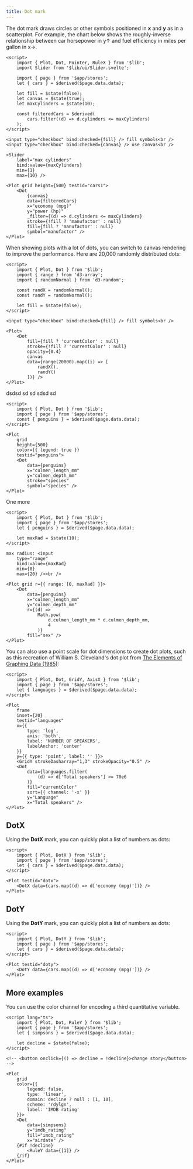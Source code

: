 ```yaml
---
title: Dot mark
---
```


The dot mark draws circles or other symbols positioned in **x** and **y** as in a scatterplot.
For example, the chart below shows the roughly-inverse relationship between car horsepower in
y↑ and fuel efficiency in miles per gallon in x→.

```svelte live
<script>
    import { Plot, Dot, Pointer, RuleX } from '$lib';
    import Slider from '$lib/ui/Slider.svelte';

    import { page } from '$app/stores';
    let { cars } = $derived($page.data.data);

    let fill = $state(false);
    let canvas = $state(true);
    let maxCylinders = $state(10);

    const filteredCars = $derived(
        cars.filter((d) => d.cylinders <= maxCylinders)
    );
</script>

<input type="checkbox" bind:checked={fill} /> fill symbols<br />
<input type="checkbox" bind:checked={canvas} /> use canvas<br />

<Slider
    label="max cylinders"
    bind:value={maxCylinders}
    min={1}
    max={10} />

<Plot grid height={500} testid="cars1">
    <Dot
        {canvas}
        data={filteredCars}
        x="economy (mpg)"
        y="power (hp)"
        _filter={(d) => d.cylinders <= maxCylinders}
        stroke={!fill ? 'manufactor' : null}
        fill={fill ? 'manufactor' : null}
        symbol="manufactor" />
</Plot>
```

When showing plots with a lot of dots, you can switch to canvas rendering to improve the performance. Here are 20,000 randomly distributed dots:

```svelte live
<script>
    import { Plot, Dot } from '$lib';
    import { range } from 'd3-array';
    import { randomNormal } from 'd3-random';

    const randX = randomNormal();
    const randY = randomNormal();

    let fill = $state(false);
</script>

<input type="checkbox" bind:checked={fill} /> fill symbols<br />

<Plot>
    <Dot
        fill={fill ? 'currentColor' : null}
        stroke={!fill ? 'currentColor' : null}
        opacity={0.4}
        canvas
        data={range(20000).map((i) => [
            randX(),
            randY()
        ])} />
</Plot>
```

dsdsd sd sd sdsd sd

```svelte live
<script>
    import { Plot, Dot } from '$lib';
    import { page } from '$app/stores';
    const { penguins } = $derived($page.data.data);
</script>

<Plot
    grid
    height={500}
    color={{ legend: true }}
    testid="penguins">
    <Dot
        data={penguins}
        x="culmen_length_mm"
        y="culmen_depth_mm"
        stroke="species"
        symbol="species" />
</Plot>
```

One more

```svelte live
<script>
    import { Plot, Dot } from '$lib';
    import { page } from '$app/stores';
    let { penguins } = $derived($page.data.data);

    let maxRad = $state(10);
</script>

max radius: <input
    type="range"
    bind:value={maxRad}
    min={0}
    max={20} /><br />

<Plot grid r={{ range: [0, maxRad] }}>
    <Dot
        data={penguins}
        x="culmen_length_mm"
        y="culmen_depth_mm"
        r={(d) =>
            Math.pow(
                d.culmen_length_mm * d.culmen_depth_mm,
                4
            )}
        fill="sex" />
</Plot>
```

You can also use a point scale for dot dimensions to create dot plots, such as this recreation of William S. Cleveland's dot plot from [The Elements of Graphing Data (1985)](https://archive.org/details/elementsofgraphi0000clev):

```svelte live
<script>
    import { Plot, Dot, GridY, AxisX } from '$lib';
    import { page } from '$app/stores';
    let { languages } = $derived($page.data.data);
</script>

<Plot
    frame
    inset={20}
    testid="languages"
    x={{
        type: 'log',
        axis: 'both',
        label: 'NUMBER OF SPEAKERS',
        labelAnchor: 'center'
    }}
    y={{ type: 'point', label: '' }}>
    <GridY strokeDasharray="1,3" strokeOpacity="0.5" />
    <Dot
        data={languages.filter(
            (d) => d['Total speakers'] >= 70e6
        )}
        fill="currentColor"
        sort={{ channel: '-x' }}
        y="Language"
        x="Total speakers" />
</Plot>
```

## DotX

Using the **DotX** mark, you can quickly plot a list of numbers as dots:

```svelte live
<script>
    import { Plot, DotX } from '$lib';
    import { page } from '$app/stores';
    let { cars } = $derived($page.data.data);
</script>

<Plot testid="dotx">
    <DotX data={cars.map((d) => d['economy (mpg)'])} />
</Plot>
```

## DotY

Using the <b>DotY</b> mark, you can quickly plot a list of numbers as dots:

```svelte live
<script>
    import { Plot, DotY } from '$lib';
    import { page } from '$app/stores';
    let { cars } = $derived($page.data.data);
</script>

<Plot testid="doty">
    <DotY data={cars.map((d) => d['economy (mpg)'])} />
</Plot>
```

## More examples

You can use the color channel for encoding a third quantitative variable.

```svelte live
<script lang="ts">
    import { Plot, Dot, RuleY } from '$lib';
    import { page } from '$app/stores';
    let { simpsons } = $derived($page.data.data);

    let decline = $state(false);
</script>

<!-- <button onclick={() => decline = !decline}>change story</button> -->

<Plot
    grid
    color={{
        legend: false,
        type: 'linear',
        domain: decline ? null : [1, 10],
        scheme: 'rdylgn',
        label: 'IMDB rating'
    }}>
    <Dot
        data={simpsons}
        y="imdb_rating"
        fill="imdb_rating"
        x="airdate" />
    {#if !decline}
        <RuleY data={[1]} />
    {/if}
</Plot>
```
